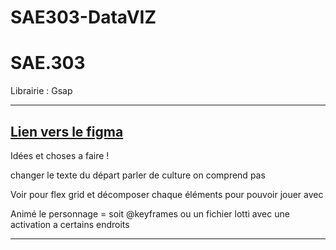 # SAE303-DataVIZ




# SAE.303

Librairie : Gsap

-----------------------------------------------------------------------------------------------------
[Lien vers le figma](https://www.figma.com/design/9IjVIzQd0sBgpHkXXIU2nB/SAE-DATAVIZ?node-id=2-12&t=j23Uf8UikA0Wofiv-1)
-----------------------------------------------------------------------------------------------------
Idées et choses a faire !

changer le texte du départ parler de culture on comprend pas

Voir pour flex grid et décomposer chaque éléments pour pouvoir jouer avec

Animé le personnage = soit @keyframes ou un fichier lotti avec une activation a certains endroits

-----------------------------------------------------------------------------------------------------